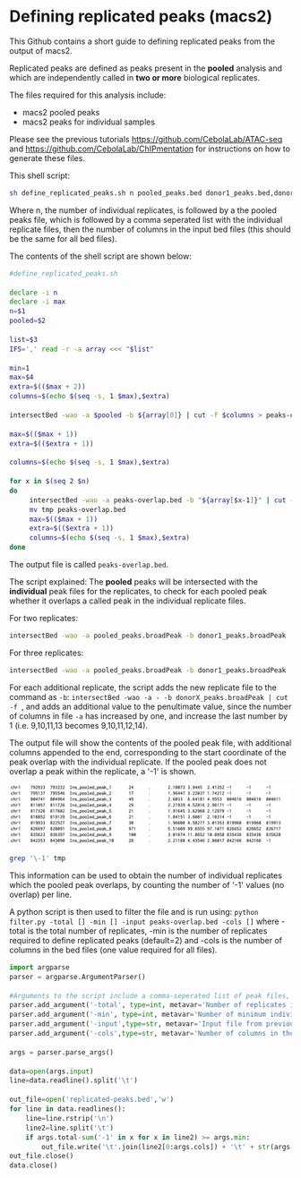 # Defining replicated peaks (macs2)

This Github contains a short guide to defining replicated peaks from the output of macs2.

Replicated peaks are defined as peaks present in the **pooled** analysis and which are independently called in **two or more** biological replicates. 


The files required for this analysis include:

- macs2 pooled peaks
- macs2 peaks for individual samples

Please see the previous tutorials https://github.com/CebolaLab/ATAC-seq and https://github.com/CebolaLab/ChIPmentation for instructions on how to generate these files.


This shell script:

```bash
sh define_replicated_peaks.sh n pooled_peaks.bed donor1_peaks.bed,donor2_peaks.bed... ncol
```

Where n, the number of individual replicates, is followed by a the pooled peaks file, which is followed by a comma seperated list with the individual replicate files, then the number of columns in the input bed files (this should be the same for all bed files).

The contents of the shell script are shown below:

```bash
#define_replicated_peaks.sh

declare -i n
declare -i max
n=$1
pooled=$2

list=$3
IFS=',' read -r -a array <<< "$list"

min=1
max=$4
extra=$(($max + 2))
columns=$(echo $(seq -s, 1 $max),$extra)

intersectBed -wao -a $pooled -b ${array[0]} | cut -f $columns > peaks-overlap.bed

max=$(($max + 1))
extra=$(($extra + 1))

columns=$(echo $(seq -s, 1 $max),$extra)

for x in $(seq 2 $n)
do
     intersectBed -wao -a peaks-overlap.bed -b "${array[$x-1]}" | cut -f $columns > tmp
     mv tmp peaks-overlap.bed
     max=$(($max + 1))
     extra=$(($extra + 1))
     columns=$(echo $(seq -s, 1 $max),$extra)
done
```

The output file is called `peaks-overlap.bed`.


The script explained:
The **pooled** peaks will be intersected with the **individual** peak files for the replicates, to check for each pooled peak whether it overlaps a called peak in the individual replicate files.

For two replicates:

```bash
intersectBed -wao -a pooled_peaks.broadPeak -b donor1_peaks.broadPeak | cut -f 1,2,3,4,5,6,7,8,9,11 | intersectBed -wao -a - -b donor2_peaks.broadPeak | cut -f 1,2,3,4,5,6,7,8,9,10,12
```

For three replicates:

```bash
intersectBed -wao -a pooled_peaks.broadPeak -b donor1_peaks.broadPeak | cut -f 1,2,3,4,5,6,7,8,9,11 | intersectBed -wao -a - -b donor2_peaks.broadPeak | cut -f 1,2,3,4,5,6,7,8,9,10,12 intersectBed -wao -a - -b donor3_peaks.broadPeak | cut -f 1,2,3,4,5,6,7,8,9,10,11,13
```

For each additional replicate, the script adds the new replicate file to the command as `-b`: `intersectBed -wao -a - -b donorX_peaks.broadPeak | cut -f `, and adds an additional value to the penultimate value, since the number of columns in file `-a` has increased by one, and increase the last number by 1 (i.e. 9,10,11,13 becomes 9,10,11,12,14).

The output file will show the contents of the pooled peak file, with additional columns appended to the end, corresponding to the start coordinate of the peak overlap with the individual replicate. If the pooled peak does not overlap a peak within the replicate, a '-1' is shown. 

<img src="https://github.com/CebolaLab/Replicated-peaks/blob/main/Figures/Intersection-output.png" width="800">

```bash
grep '\-1' tmp
```

This information can be used to obtain the number of individual replicates which the pooled peak overlaps, by counting the number of '-1' values (no overlap) per line.

A python script is then used to filter the file and is run using: `python filter.py -total [] -min [] -input peaks-overlap.bed -cols []` where -total is the total number of replicates, -min is the number of replicates required to define replicated peaks (default=2) and -cols is the number of columns in the bed files (one value required for all files).

```python
import argparse
parser = argparse.ArgumentParser()

#Arguments to the script include a comma-seperated list of peak files, the type of peaks and the output file name
parser.add_argument('-total', type=int, metavar='Number of replicates included', help='This should be the total number of replicates included in the experiment.')
parser.add_argument('-min', type=int, metavar='Number of minimum individual replicates required to define a replicated peak.', help='This should be the total number of replicates included in the experiment.',default=2)
parser.add_argument('-input',type=str, metavar='Input file from previous step')
parser.add_argument('-cols',type=str, metavar='Number of columns in the bed files.')

args = parser.parse_args()

data=open(args.input)
line=data.readline().split('\t')

out_file=open('replicated-peaks.bed','w')
for line in data.readlines():
    line=line.rstrip('\n')
    line2=line.split('\t')
    if args.total-sum('-1' in x for x in line2) >= args.min:
        out_file.write('\t'.join(line2[0:args.cols]) + '\t' + str(args.total-sum('-1' in x for x in line2)) + '\n')
out_file.close()
data.close()
```




